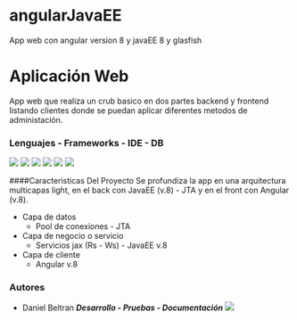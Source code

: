 # angularJavaEE
App web con angular version 8 y javaEE 8 y glasfish

# Aplicación Web 
App web que realiza un crub basico en dos partes backend y frontend listando clientes donde se puedan aplicar diferentes metodos de administación.
### Lenguajes - Frameworks - IDE - DB
![](https://img.shields.io/badge/Angular-DD0031?style=for-the-badge&logo=angular&logoColor=white) ![](https://img.shields.io/badge/MySQL-005C84?style=for-the-badge&logo=mysql&logoColor=white) ![](https://img.shields.io/badge/Java-ED8B00?style=for-the-badge&logo=java&logoColor=white) ![](https://img.shields.io/badge/Visual_Studio_Code-0078D4?style=for-the-badge&logo=visual%20studio%20code&logoColor=white) ![](https://img.shields.io/badge/GitHub-100000?style=for-the-badge&logo=github&logoColor=white) ![](https://img.shields.io/badge/apache%20netbeans-1B6AC6?style=for-the-badge&logo=apache%20netbeans%20IDE&logoColor=white) 

####Caracteristicas Del Proyecto
Se profundiza la app en una arquitectura multicapas light, en el back con JavaEE (v.8) - JTA y en el front con Angular (v.8).

+ Capa de datos
    + Pool de conexiones - JTA
+ Capa de negocio o servicio
    + Servicios jax (Rs - Ws) - JavaEE v.8
+ Capa de cliente
    + Angular v.8
### Autores

* Daniel Beltran  ***Desarrollo - Pruebas - Documentación***
![](https://img.shields.io/github/stars/GenserBeltran?style=social)
